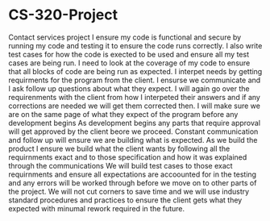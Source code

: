 # CS-320-Project
Contact services project
I ensure my code is functional and secure by running my code and testing it to ensure the code runs correctly.
I also write test cases for how the code is exected to be used and ensure all my test cases are being run.
I need to look at the coverage of my code to ensure that all blocks of code are being run as expected.
I interpet needs by getting requirments for the program from the client.
I ensurse we communicate and I ask follow up questions about what they expect.
I will again go over the requirenments with the client from how I interpeted their answers
and if any corrections are needed we will get them corrected then.
I will make sure we are on the same page of what they expect of the program before any development begins
As development begins any parts that require approval will get approved by the client beore we proceed.
Constant communication and follow up will ensure we are building what is expected.
As we build the product I ensure we build what the client wants by following all the requirnments
exact and to those specification and how it was explained through the communications
We will build test cases to those exact requirnments and ensure all expectations
are accoounted for in the testing and any errors will be worked through before we
move on to other parts of the project.
We will not cut corners to save time and we will use industry standard procedures and practices
to ensure the client gets what they expected with minumal rework required in the future.
